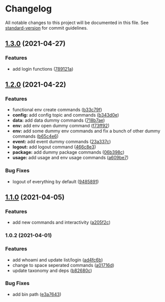 # Changelog

All notable changes to this project will be documented in this file. See [standard-version](https://github.com/conventional-changelog/standard-version) for commit guidelines.

## [1.3.0](https://github.com/salesforcecli/cli-taxonomy-experiment/compare/v1.2.0...v1.3.0) (2021-04-27)


### Features

* add login functions ([789121a](https://github.com/salesforcecli/cli-taxonomy-experiment/commit/789121a1dc8e90f153fd88a52a8de62f6e227e97))

## [1.2.0](https://github.com/salesforcecli/cli-taxonomy-experiment/compare/v1.1.0...v1.2.0) (2021-04-22)


### Features

* functional env create commands ([b33c79f](https://github.com/salesforcecli/cli-taxonomy-experiment/commit/b33c79fe5ec7b86d248836a9dda1bd6db2a6d809))
* **config:** add config topic and commands ([b343d0e](https://github.com/salesforcecli/cli-taxonomy-experiment/commit/b343d0eb4d88311dad7baf30bb40b301a2609caa))
* **data:** add data dummy commands ([718b7ae](https://github.com/salesforcecli/cli-taxonomy-experiment/commit/718b7ae0ba62a2631024dadc52fa6af053369b2f))
* **env:** add env open dummy command ([f73ff92](https://github.com/salesforcecli/cli-taxonomy-experiment/commit/f73ff92d03a55229cbc8c50bf43fd1dbd1bc92e8))
* **env:** add some dummy env commands and fix a bunch of other dummy commands ([b65c4e6](https://github.com/salesforcecli/cli-taxonomy-experiment/commit/b65c4e6db557f5d7f0998f3ad69ce53727ab1b50))
* **event:** add event dummy commands ([23a337c](https://github.com/salesforcecli/cli-taxonomy-experiment/commit/23a337c6fecec7fa0af12ae431ddc0c9a8d7acf1))
* **logout:** add logout command ([466c8e3](https://github.com/salesforcecli/cli-taxonomy-experiment/commit/466c8e3af4a25375612d4f6e7e390c6cb0636e60))
* **package:** add dummy package commands ([06b398c](https://github.com/salesforcecli/cli-taxonomy-experiment/commit/06b398caa3bef68551c13c91554ad13cdd326e6c))
* **usage:** add usage and env usage commands ([a609be7](https://github.com/salesforcecli/cli-taxonomy-experiment/commit/a609be75271bae356196b064c1cb236f54c1598b))


### Bug Fixes

* logout of everything by default ([9485891](https://github.com/salesforcecli/cli-taxonomy-experiment/commit/9485891b2a58769e05c625f7523b7d0187b270ee))

## [1.1.0](https://github.com/salesforcecli/cli-taxonomy-experiment/compare/v1.0.2...v1.1.0) (2021-04-05)


### Features

* add new commands and interactivity ([a205f2c](https://github.com/salesforcecli/cli-taxonomy-experiment/commit/a205f2c9cec90df8c36f9c6792c4d05835c74328))

### 1.0.2 (2021-04-01)


### Features

* add whoami and update list/login ([ad4fc6b](https://github.com/salesforcecli/cli-taxonomy-experiment/commit/ad4fc6baa86919ab009a9a71c421c73524bbe086))
* change to space seperated commands ([a01716d](https://github.com/salesforcecli/cli-taxonomy-experiment/commit/a01716d3fbfa1c3365f3b44d5dd54726ac9188e1))
* update taxonomy and deps ([b82680c](https://github.com/salesforcecli/cli-taxonomy-experiment/commit/b82680c017a376a41a5d380dc78d0dbf65500f85))


### Bug Fixes

* add bin path ([e3a7643](https://github.com/salesforcecli/cli-taxonomy-experiment/commit/e3a76438efec04cde44fb7620695f3782a5d30ca))
